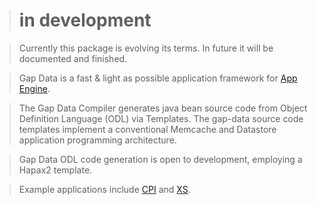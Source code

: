 > # in development #

> Currently this package is evolving its terms.  In future it will be documented and finished.

> Gap Data is a fast & light as possible application framework for [App Engine](http://code.google.com/appengine/).

> The Gap Data Compiler generates java bean source code from Object Definition Language (ODL) via Templates.  The gap-data source code templates implement a conventional Memcache and Datastore application programming architecture.

> Gap Data ODL code generation is open to development, employing a Hapax2 template.

> Example applications include [CPI](http://cpi.googlecode.com/) and [XS](http://code.google.com/p/java-vector/wiki/XS).
